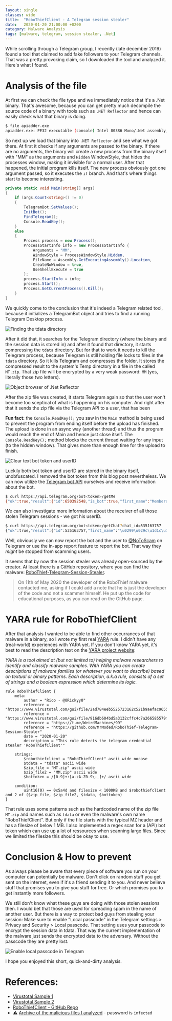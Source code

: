```yaml
---
layout: single
classes: wide
title:  "RoboThiefClient - A Telegram session stealer"
date:   2020-01-20 21:00:00 +0200
category: Malware Analysis
tags: [malware, telegram, session stealer, .Net]
---
```


While scrolling through a Telegram group, I recently (late december 2019) found a tool that claimed to add fake followers to your Telegram channels. That was a pretty provoking claim, so I downloaded the tool and analyzed it. Here's what I found.


# Analysis of the file
At first we can check the file type and we immediately notice that it's a .Net binary. That's awesome, because you can get pretty much decompile the source code of a binary with tools such as `.NET Reflector` and hence can easily check what that binary is doing.

```bash
$ file apiadder.exe
apiadder.exe: PE32 executable (console) Intel 80386 Mono/.Net assembly, for MS Windows
```

So next up we load that binary into `.NET Reflector` and see what we got there. At first it checks if any arguments are passed to the binary. If there are no arguments, the binary will create a new process from the binary itself with "MM" as the arguments and `Hidden` WindowStyle, that hides the processes window, making it invisible for a normal user. After that happened, the initial program kills itself. The new process obviously got one argument passed, so it executes the `if` branch. And that's where things start to become interesting.

```csharp
private static void Main(string[] args)
{
    if (args.Count<string>() != 0)
    {
        TelegramBot.SetValues();
        InitBot();
        FindTelegram();
        Console.ReadKey();
    }
    else
    {
        Process process = new Process();
        ProcessStartInfo info = new ProcessStartInfo {
            Arguments = "MM",
            WindowStyle = ProcessWindowStyle.Hidden,
            FileName = Assembly.GetExecutingAssembly().Location,
            CreateNoWindow = true,
            UseShellExecute = true
        };
        process.StartInfo = info;
        process.Start();
        Process.GetCurrentProcess().Kill();
    }
}
```

We quickly come to the conclusion that it's indeed a Telegram related tool, because it initializes a TelegramBot object and tries to find a running Telegram Desktop process. 

![Finding the tdata directory](/assets/img/2020-01-20-telegram-session-stealer/tdata-directory.png)

After it did that, it searches for the Telegram directory (where the binary and the session data is stored in) and after it found that directory, it starts compressing the `tdata` directory. But for that to work it needs to kill the Telegram process, because Telegram is still holding file locks to files in the `tdata` directory. So it kills Telegram and compresses the folder. It stores the compressed result to the system's Temp directory in a file in the called `MT.zip`. That zip file will be encrypted by a very weak password: `MM` (yes, literally those two letters).

![Object browser of .Net Reflector](/assets/img/2020-01-20-telegram-session-stealer/reflector-object-browser.png)

After the zip file was created, it starts Telegram again so that the user won't become too sceptical of what is happening on his computer. And right after that it sends the zip file via the Telegram API to a user, that has been 

**Fun fact:** the `Console.ReadKey();` you saw in the `Main` method is being used to prevent the program from ending itself before the upload has finished. The upload is done in an async way (another thread) and thus the program would reach the end of Main and hence just close itself. The `Console.ReadKey();` method blocks the current thread waiting for any input (to the hidden window). That gives more than enough time for the upload to finish.


![Clear text bot token and userID](/assets/img/2020-01-20-telegram-session-stealer/bottoken-and-id.png)


Luckily both bot token and userID are stored in the binary itself, unobfuscated. I removed the bot token from this blog post nevertheless. We can now utilize the [Telegram bot API](https://core.telegram.org/bots/api) ourselves and receive information about the bot.

```bash
$ curl https://api.telegram.org/bot<token>/getMe
{"ok":true,"result":{"id":650392548,"is_bot":true,"first_name":"Members Adder","username":"OfficialMembersBot"}}
```
We can also investigate more information about the receiver of all those stolen Telegram sessions - we got his userID.

```bash
$ curl https://api.telegram.org/bot<token>/getChat?chat_id=535163757
{"ok":true,"result":{"id":535163757,"first_name":"\u0299\u029c\u1d1c\u1d0b\u1d0b\u1d00\u1d05 s\u1d00\u029f\u1d00","username":"<removed>","type":"private","photo":{"small_file_id":"...", [...]}}}
```

Well, obviously we can now report the bot and the user to [@NoToScam](https://t.me/notoscam) on Telegram or use the in-app report feature to report the bot. That way they *might* be stopped from scamming users.

It seems that by now the session stealer was already open-sourced by the creator. At least there is a GitHub repository, where you can find the malware: [RoboThief-Telegram-Session-Stealer](https://github.com/MrModed/RoboThief-Telegram-Session-Stealer).

> On 11th of May 2020 the developer of the RoboThief malware contacted me, asking if I could add a note that he is just the developer of the code and not a scammer himself. He put up the code for educational purposes, as you can read on the GitHub page.

# YARA rule for RoboThiefClient
After that analysis I wanted to be able to find other occurrances of that malware in a binary, so I wrote my first real [YARA](https://github.com/VirusTotal/yara) rule. I didn't have any (real-world) experiences with YARA yet. If you don't know YARA yet, it's best to read the description text on the [YARA project website](https://virustotal.github.io/yara/):

*YARA is a tool aimed at (but not limited to) helping malware researchers to identify and classify malware samples. With YARA you can create descriptions of malware families (or whatever you want to describe) based on textual or binary patterns. Each description, a.k.a rule, consists of a set of strings and a boolean expression which determine its logic.*


```yara
rule RoboThiefClient {
	meta:
		author = "Rico - @0Rickyy0"
		reference = "https://www.virustotal.com/gui/file/2ad784eeb5525723162c521b9aefac965578d77d6269619abfb8656c25e9c48b/detection"
		reference = "https://www.virustotal.com/gui/file/916db604bd5a3132cffc4c7a266585579fc9a5838ec0eba11f3532de5902c901/detection"
		reference = "https://t.me/WeirdMachines/99"
		reference = "https://github.com/MrModed/RoboThief-Telegram-Session-Stealer"
		date = "2020-01-20"
		description = "This rule detects the telegram credential stealer 'RoboThiefClient'"
		
	strings:
		$robothiefclient = "RoboThiefClient" ascii wide nocase
		$tdata = "tdata" ascii wide
		$zip_file = "MT.zip" ascii wide
        $zip_file2 = "MM.zip" ascii wide
		$bottoken = /[0-9]+:[a-zA-Z0-9\-_]+/ ascii wide
		
	condition:
		uint16(0) == 0x5a4d and filesize < 1000KB and $robothiefclient and 2 of ($zip_file, $zip_file2, $tdata, $bottoken)
}
```

That rule uses some patterns such as the hardcoded name of the zip file `MT.zip` and names such as `tdata` or even the malware's own name "RoboThiefClient". But only if the file starts with the typical MZ header and has a filesize of below 1 MB. I also implemented a regex scan for a (API) bot token which can use up a lot of ressources when scanning large files. Since we limited the filesize this should be okay to use.


# Conclusion & How to prevent
As always please be aware that every piece of software you run on your computer can potentially be malware. Don't click on random stuff you get sent on the internet, even if it's a friend sending it to you. And never believe stuff that promises you to give you stuff for free. Or which promises you to get instantly more followers.

We still don't know what these guys are doing with those stolen sessions then. I would bet that those are used for spreading spam in the name of another user. But there is a way to protect bad guys from stealing your session: Make sure to enable "Local passcode" in the Telegram settings > Privacy and Security > Local passcode. That setting uses your passcode to encrypt the session data in tdata. That way the current implementation of the malware just sends the encrypted data to the adversary. Without the passcode they are pretty lost.

![Enable local passcode in Telegram](/assets/img/2020-01-20-telegram-session-stealer/telegram-passcode.png)

I hope you enjoyed this short, quick-and-dirty analysis.


# References:
- [Virustotal Sample 1](https://www.virustotal.com/gui/file/916db604bd5a3132cffc4c7a266585579fc9a5838ec0eba11f3532de5902c901/detection)
- [Virustotal Sample 2](https://www.virustotal.com/gui/file/2ad784eeb5525723162c521b9aefac965578d77d6269619abfb8656c25e9c48b/detection)
- [RoboThiefClient - GitHub Repo](https://github.com/MrModed/RoboThief-Telegram-Session-Stealer)
- ⚠️ [Archive of the malicious files I analyzed](/assets/files/2020-01-20-telegram-session-stealer/RoboThiefClient.zip) - password is `infected`
